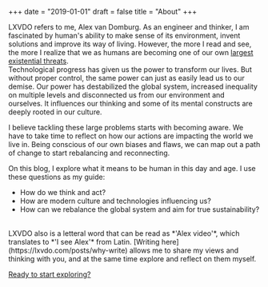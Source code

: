 +++
date = "2019-01-01"
draft = false
title = "About"
+++

LXVDO refers to me, Alex van Domburg. As an engineer and thinker, I am fascinated by human's ability to make sense of its environment, invent solutions and improve its way of living.
However, the more I read and see, the more I realize that we as humans are becoming one of our own [largest existential threats](https://80000hours.org/articles/extinction-risk/).  
Technological progress has given us the power to transform our lives. But without proper control, the same power can just as easily lead us to our demise. 
Our power has destabilized the global system, increased inequality on multiple levels and disconnected us from our environment and ourselves. 
It influences our thinking and some of its mental constructs are deeply rooted in our culture.  

I believe tackling these large problems starts with becoming aware. We have to take time to reflect on how our actions are impacting the world we live in. 
Being conscious of our own biases and flaws, we can map out a path of change to start rebalancing and reconnecting.    
  
On this blog, I explore what it means to be human in this day and age. I use these questions as my guide: 

+ How do we think and act? 
+ How are modern culture and technologies influencing us?
+ How can we rebalance the global system and aim for true sustainability?

<br> 
LXVDO also is a letteral word that can be read as *'Alex video'*, which translates to *'I see Alex'* from Latin. 
[Writing here](https://lxvdo.com/posts/why-write) allows me to share my views and thinking with you, and at the same time explore and reflect on them myself.  

[Ready to start exploring?](https://lxvdo.com/posts)
